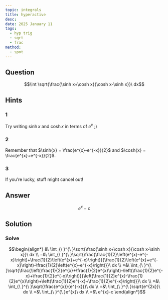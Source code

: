 ```yaml
---
topic: integrals
title: hyperactive
desc: 
date: 2025 January 11
tags:
  - hyp trig
  - sqrt
  - frac
method:
  - spot
---
```



## Question
```math
\int \sqrt{\frac{\sinh x+\cosh x}{\cosh x-\sinh x}}\ dx
```


## Hints

### 1
Try writing $\sinh{x}$ and $\cosh{x}$ in terms of $e^x$ ;)

### 2
Remember that $\sinh{x} = \frac{e^{x}-e^{-x}}{2}$ and $\cosh{x} = \frac{e^{x}+e^{-x}}{2}$.

### 3
If you’re lucky, stuff might cancel out!


## Answer
```math
e^{x}-c
```


## Solution

### Solve
```math
\begin{align*}
  &\ \int_{\ }^{\ }\sqrt{\frac{\sinh x+\cosh x}{\cosh x-\sinh x}}\ dx
  \\ =&\ \int_{\ }^{\ }\sqrt{\frac{\frac{1}{2}\left(e^{x}-e^{-x}\right)+\frac{1}{2}\left(e^{x}+e^{-x}\right)}{\frac{1}{2}\left(e^{x}+e^{-x}\right)-\frac{1}{2}\left(e^{x}-e^{-x}\right)}}\ dx
  \\ =&\ \int_{\ }^{\ }\sqrt{\frac{\left(\frac{1}{2}e^{x}+\frac{1}{2}e^{x}\right)-\left(\frac{1}{2}e^{-x}+\frac{1}{2}e^{-x}\right)}{\left(\frac{1}{2}e^{x}-\frac{1}{2}e^{x}\right)+\left(\frac{1}{2}e^{-x}+\frac{1}{2}e^{-x}\right)}}\ dx
  \\ =&\ \int_{\ }^{\ }\sqrt{\frac{e^{x}}{e^{-x}}}\ dx
  \\ =&\ \int_{\ }^{\ }\sqrt{e^{2x}}\ dx
  \\ =&\ \int_{\ }^{\ }e^{x}\ dx
  \\ =&\ e^{x}-c
\end{align*}
```
